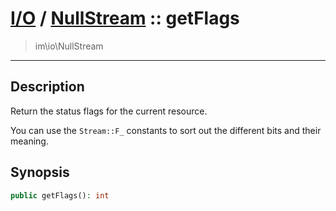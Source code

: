 # [I/O](io.md) / [NullStream](io-NullStream.md) :: getFlags
 > im\io\NullStream
____

## Description
Return the status flags for the current resource.

You can use the `Stream::F_` constants to sort
out the different bits and their meaning.

## Synopsis
```php
public getFlags(): int
```

